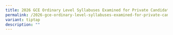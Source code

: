 ```yaml
---
title: 2026 GCE Ordinary Level Syllabuses Examined for Private Candidates
permalink: /2026-gce-ordinary-level-syllabuses-examined-for-private-candidates/
variant: tiptap
description: ""
---
```

